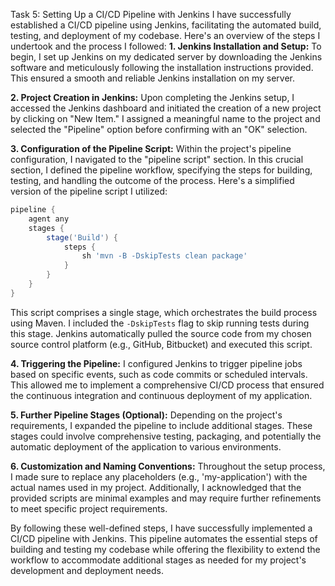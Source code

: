 Task 5: Setting Up a CI/CD Pipeline with Jenkins
I have successfully established a CI/CD pipeline using Jenkins, facilitating the automated build, testing, and deployment of my codebase. Here's an overview of the steps I undertook and the process I followed:
**1. Jenkins Installation and Setup:**
   To begin, I set up Jenkins on my dedicated server by downloading the Jenkins software and meticulously following the installation instructions provided. This ensured a smooth and reliable Jenkins installation on my server.
 
**2. Project Creation in Jenkins:**
   Upon completing the Jenkins setup, I accessed the Jenkins dashboard and initiated the creation of a new project by clicking on "New Item." I assigned a meaningful name to the project and selected the "Pipeline" option before confirming with an "OK" selection.
 
**3. Configuration of the Pipeline Script:**
   Within the project's pipeline configuration, I navigated to the "pipeline script" section. In this crucial section, I defined the pipeline workflow, specifying the steps for building, testing, and handling the outcome of the process. Here's a simplified version of the pipeline script I utilized:
   ```groovy
   pipeline {
       agent any
       stages {
           stage('Build') {
               steps {
                   sh 'mvn -B -DskipTests clean package'
               }
           }
       }
   }
   ```
   This script comprises a single stage, which orchestrates the build process using Maven. I included the `-DskipTests` flag to skip running tests during this stage. Jenkins automatically pulled the source code from my chosen source control platform (e.g., GitHub, Bitbucket) and executed this script.
 
**4. Triggering the Pipeline:**
   I configured Jenkins to trigger pipeline jobs based on specific events, such as code commits or scheduled intervals. This allowed me to implement a comprehensive CI/CD process that ensured the continuous integration and continuous deployment of my application.
 
**5. Further Pipeline Stages (Optional):**
   Depending on the project's requirements, I expanded the pipeline to include additional stages. These stages could involve comprehensive testing, packaging, and potentially the automatic deployment of the application to various environments.
 
**6. Customization and Naming Conventions:**
   Throughout the setup process, I made sure to replace any placeholders (e.g., 'my-application') with the actual names used in my project. Additionally, I acknowledged that the provided scripts are minimal examples and may require further refinements to meet specific project requirements.
 
By following these well-defined steps, I have successfully implemented a CI/CD pipeline with Jenkins. This pipeline automates the essential steps of building and testing my codebase while offering the flexibility to extend the workflow to accommodate additional stages as needed for my project's development and deployment needs.
